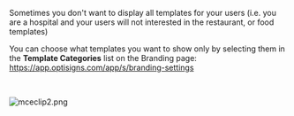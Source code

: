 <p>Sometimes you don't want to display all templates for your users (i.e. you are a hospital and your users will not interested in the restaurant, or food templates)</p>
<p>You can choose what templates you want to show only by selecting them in the <strong>Template Categories</strong> list on the Branding page: <a href="https://beta.optisigns.com/app/s/branding-settings">https://app.optisigns.com/app/s/branding-settings</a></p>
<p> </p>
<p><img src="https://support.optisigns.com/hc/article_attachments/26501927135891" alt="mceclip2.png"></p>